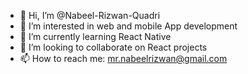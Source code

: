 - 👋 Hi, I’m @Nabeel-Rizwan-Quadri
- 👀 I’m interested in web and mobile App development
- 🌱 I’m currently learning React Native
- 💞️ I’m looking to collaborate on React projects
- 📫 How to reach me: mr.nabeelrizwan@gmail.com

<!---
Nabeel-Rizwan-Quadri/Nabeel-Rizwan-Quadri is a ✨ special ✨ repository because its `README.md` (this file) appears on your GitHub profile.
You can click the Preview link to take a look at your changes.
--->

